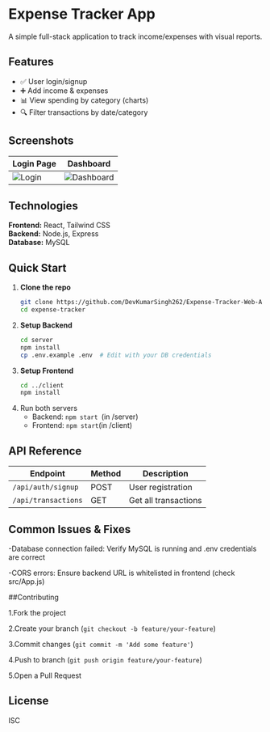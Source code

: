 # Expense Tracker App

A simple full-stack application to track income/expenses with visual reports.

## Features
- ✅ User login/signup
- ➕ Add income & expenses
- 📊 View spending by category (charts)
- 🔍 Filter transactions by date/category

## Screenshots
| Login Page | Dashboard |
|------------|-----------|
| ![Login](login.png) | ![Dashboard](dashboard.png) |

## Technologies
**Frontend:** React, Tailwind CSS  
**Backend:** Node.js, Express  
**Database:** MySQL  

## Quick Start
1. **Clone the repo**
   ```bash
   git clone https://github.com/DevKumarSingh262/Expense-Tracker-Web-Application.git
   cd expense-tracker
    ```
2. **Setup Backend**
   ```bash
   cd server
   npm install
   cp .env.example .env  # Edit with your DB credentials
   ```
3. **Setup Frontend**
   ```bash
   cd ../client
   npm install
   ```
4. Run both servers
   - Backend: ```npm start ```(in /server)
   - Frontend: ```npm start```(in /client)

## API Reference

|   **Endpoint**	      | **Method** |  **Description**    |
|-----------------------|------------|---------------------|
|```/api/auth/signup```	| POST	    | User registration   |
|```/api/transactions```| GET	       | Get all transactions|

## Common Issues & Fixes

-Database connection failed: Verify MySQL is running and .env credentials are correct

-CORS errors: Ensure backend URL is whitelisted in frontend (check src/App.js)

##Contributing

1.Fork the project

2.Create your branch (```git checkout -b feature/your-feature```)

3.Commit changes (```git commit -m 'Add some feature'```)

4.Push to branch (```git push origin feature/your-feature```)

5.Open a Pull Request

## License

ISC
